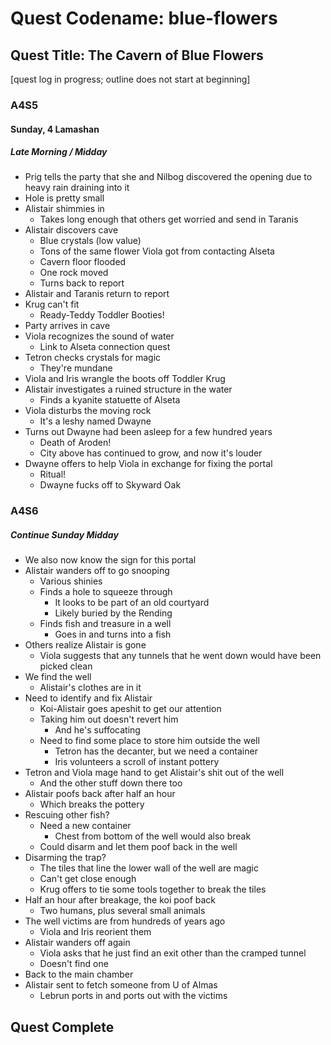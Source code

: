 # Quest Codename: blue-flowers

## Quest Title: The Cavern of Blue Flowers

[quest log in progress; outline does not start at beginning]

### A4S5

#### Sunday, 4 Lamashan

##### Late Morning / Midday

* Prig tells the party that she and Nilbog discovered the opening due to heavy rain draining into it
* Hole is pretty small
* Alistair shimmies in
	* Takes long enough that others get worried and send in Taranis
* Alistair discovers cave
	* Blue crystals (low value)
	* Tons of the same flower Viola got from contacting Alseta
	* Cavern floor flooded
	* One rock moved
	* Turns back to report
* Alistair and Taranis return to report
* Krug can't fit
	* Ready-Teddy Toddler Booties!
* Party arrives in cave
* Viola recognizes the sound of water
	* Link to Alseta connection quest
* Tetron checks crystals for magic
	* They're mundane
* Viola and Iris wrangle the boots off Toddler Krug
* Alistair investigates a ruined structure in the water
	* Finds a kyanite statuette of Alseta
* Viola disturbs the moving rock
	* It's a leshy named Dwayne
* Turns out Dwayne had been asleep for a few hundred years
	* Death of Aroden!
	* City above has continued to grow, and now it's louder
* Dwayne offers to help Viola in exchange for fixing the portal
	* Ritual!
	* Dwayne fucks off to Skyward Oak

### A4S6

##### Continue Sunday Midday

* We also now know the sign for this portal
* Alistair wanders off to go snooping
	* Various shinies
	* Finds a hole to squeeze through
		* It looks to be part of an old courtyard
		* Likely buried by the Rending
	* Finds fish and treasure in a well
		* Goes in and turns into a fish
* Others realize Alistair is gone
	* Viola suggests that any tunnels that he went down would have been picked clean
* We find the well
	* Alistair's clothes are in it
* Need to identify and fix Alistair
	* Koi-Alistair goes apeshit to get our attention
	* Taking him out doesn't revert him
		* And he's suffocating
	* Need to find some place to store him outside the well
		* Tetron has the decanter, but we need a container
		* Iris volunteers a scroll of instant pottery
* Tetron and Viola mage hand to get Alistair's shit out of the well
	* And the other stuff down there too
* Alistair poofs back after half an hour
	* Which breaks the pottery
* Rescuing other fish?
	* Need a new container
		* Chest from bottom of the well would also break
	* Could disarm and let them poof back in the well
* Disarming the trap?
	* The tiles that line the lower wall of the well are magic
	* Can't get close enough
	* Krug offers to tie some tools together to break the tiles
* Half an hour after breakage, the koi poof back
	* Two humans, plus several small animals
* The well victims are from hundreds of years ago
	* Viola and Iris reorient them
* Alistair wanders off again
	* Viola asks that he just find an exit other than the cramped tunnel
	* Doesn't find one
* Back to the main chamber
* Alistair sent to fetch someone from U of Almas
	* Lebrun ports in and ports out with the victims

## Quest Complete